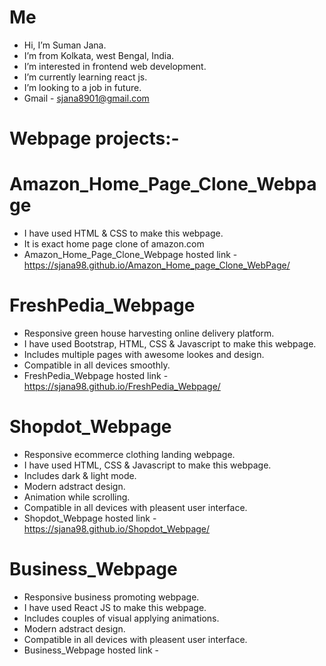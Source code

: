 # Me
- Hi, I’m Suman Jana.
- I’m from Kolkata, west Bengal, India.
- I’m interested in frontend web development.
- I’m currently learning react js.
- I’m looking to a job in future.
- Gmail - sjana8901@gmail.com
# Webpage projects:-
# Amazon_Home_Page_Clone_Webpage
- I have used HTML & CSS to make this webpage.
- It is exact home page clone of amazon.com
- Amazon_Home_Page_Clone_Webpage hosted link - https://sjana98.github.io/Amazon_Home_page_Clone_WebPage/
# FreshPedia_Webpage
- Responsive green house harvesting online delivery platform.
- I have used Bootstrap, HTML, CSS & Javascript to make this webpage.
- Includes multiple pages with awesome lookes and design.
- Compatible in all devices smoothly.
- FreshPedia_Webpage hosted link - https://sjana98.github.io/FreshPedia_Webpage/
# Shopdot_Webpage
- Responsive ecommerce clothing landing webpage. 
- I have used HTML, CSS & Javascript to make this webpage.
- Includes dark & light mode.
- Modern adstract design.
- Animation while scrolling.
- Compatible in all devices with pleasent user interface.
- Shopdot_Webpage hosted link - https://sjana98.github.io/Shopdot_Webpage/
# Business_Webpage
- Responsive business promoting webpage. 
- I have used React JS to make this webpage.
- Includes couples of visual applying animations.
- Modern adstract design.
- Compatible in all devices with pleasent user interface.
- Business_Webpage hosted link - 











